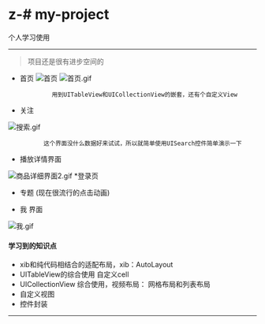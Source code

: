 # z-# my-project
个人学习使用
***
> 项目还是很有进步空间的


* 首页
 ![首页](http://a2.qpic.cn/psb?/V10V27V71loaW0/XWCMgwOZlxLknhVjCuzWce.1JwVK7jgh0tuqwestpNo!/b/dJUAAAAAAAAA&ek=1&kp=1&pt=0&bo=VQiwBFUIsAQDd1I!&vuin=3486420790&tm=1517043600&sce=60-4-3&rf=viewer_4)
![首页.gif](https://user.qzone.qq.com/3486420790)

               用到UITableView和UICollectionView的嵌套，还有个自定义View

* 关注

![搜索.gif](https://github.com/zyfname/z-/blob/master/Simulator%20Screen%20Shot%202018年1月27日%20上午10.26.58.png)

              这个界面没什么数据好来试试，所以就简单使用UISearch控件简单演示一下



* 播放详情界面


![商品详细界面2.gif](http://upload-images.jianshu.io/upload_images/651869-7105ba22eb6c21e3.gif?imageMogr2/auto-orient/strip)
*登录页


* 专题 (现在很流行的点击动画)


* 我 界面

![我.gif](http://upload-images.jianshu.io/upload_images/651869-83fcc777f521943e.gif?imageMogr2/auto-orient/strip)
#### 学习到的知识点
*    xib和纯代码相结合的适配布局，xib：AutoLayout 
* UITableView的综合使用 自定义cell
* UICollectionView 综合使用，视频布局： 网格布局和列表布局
* 自定义视图
* 控件封装
***
